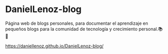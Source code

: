 # DanielLenoz-blog

Página web de blogs personales, para documentar el aprendizaje en pequeños blogs para la comunidad de tecnología y crecimiento personal.📚🥇

https://daniellenoz.github.io/DanielLenoz-blog/